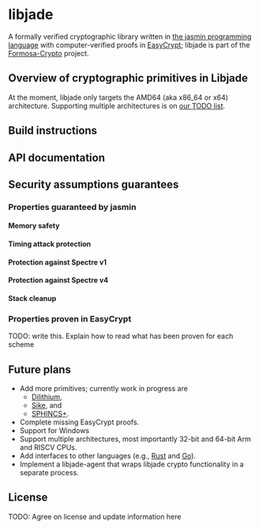 # libjade

A formally verified cryptographic library written in 
[the jasmin programming language](https://github.com/jasmin-lang/jasmin)
with computer-verified proofs in [EasyCrypt](https://github.com/EasyCrypt/easycrypt);
libjade is part of the [Formosa-Crypto](https://formosa-crypto.org) project.

## Overview of cryptographic primitives in Libjade

At the moment, libjade only targets the AMD64 (aka x86\_64 or x64) architecture.
Supporting multiple architectures is on [our TODO list](#future-plans).

## Build instructions

## API documentation

## Security assumptions guarantees

### Properties guaranteed by jasmin

#### Memory safety

#### Timing attack protection

#### Protection against Spectre v1

#### Protection against Spectre v4

#### Stack cleanup

### Properties proven in EasyCrypt

TODO: write this.
Explain how to read what has been proven for each scheme

## Future plans

* Add more primitives; currently work in progress are
  - [Dilithium](https://pq-crystals.org/dilithium/),
  - [Sike](https://sike.org/), and
  - [SPHINCS+](https://sphincs.org).
* Complete missing EasyCrypt proofs.
* Support for Windows
* Support multiple architectures, most importantly 32-bit and 64-bit Arm and RISCV CPUs.
* Add interfaces to other languages (e.g., [Rust](https://www.rust-lang.org/) and [Go](https://go.dev/)).
* Implement a libjade-agent that wraps libjade crypto functionality in a separate process.

## License
TODO: Agree on license and update information here
